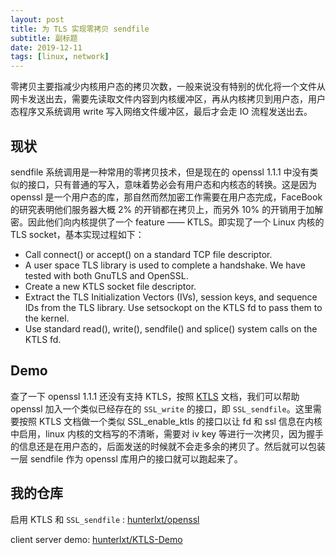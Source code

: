 ```yaml
---
layout: post
title: 为 TLS 实现零拷贝 sendfile
subtitle: 副标题
date: 2019-12-11
tags: [linux, network]
---
```


零拷贝主要指减少内核用户态的拷贝次数，一般来说没有特别的优化将一个文件从网卡发送出去，需要先读取文件内容到内核缓冲区，再从内核拷贝到用户态，用户态程序又系统调用 write 写入网络文件缓冲区，最后才会走 IO 流程发送出去。

## 现状

sendfile 系统调用是一种常用的零拷贝技术，但是现在的 openssl 1.1.1 中没有类似的接口，只有普通的写入，意味着势必会有用户态和内核态的转换。这是因为 openssl 是一个用户态的库，那自然而然加密工作需要在用户态完成，FaceBook 的研究表明他们服务器大概 2% 的开销都在拷贝上，而另外 10% 的开销用于加解密。因此他们向内核提供了一个 feature —— KTLS。即实现了一个 Linux 内核的 TLS socket，基本实现过程如下：

* Call connect() or accept() on a standard TCP file descriptor.
* A user space TLS library is used to complete a handshake.
We have tested with both GnuTLS and OpenSSL.
* Create a new KTLS socket file descriptor.
* Extract the TLS Initialization Vectors (IVs), session keys,
and sequence IDs from the TLS library. Use setsockopt on
the KTLS fd to pass them to the kernel.
* Use standard read(), write(), sendfile() and splice() system
calls on the KTLS fd.

## Demo

查了一下 openssl 1.1.1 还没有支持 KTLS，按照 [KTLS](https://www.kernel.org/doc/html/latest/networking/tls-offload.html) 文档，我们可以帮助 openssl 加入一个类似已经存在的 `SSL_write` 的接口，即 `SSL_sendfile`。这里需要按照 KTLS 文档做一个类似 SSL_enable_ktls 的接口以让 fd 和 ssl 信息在内核中启用，linux 内核的文档写的不清晰，需要对 iv key 等进行一次拷贝，因为握手的信息还是在用户态的，后面发送的时候就不会走多余的拷贝了。然后就可以包装一层 sendfile 作为 openssl 库用户的接口就可以跑起来了。

## 我的仓库

启用 KTLS 和 `SSL_sendfile` : [hunterlxt/openssl](https://github.com/hunterlxt/openssl/tree/TXXT/ktls-over-1_1_1)

client server demo: [hunterlxt/KTLS-Demo](https://github.com/hunterlxt/KTLS-Demo)

